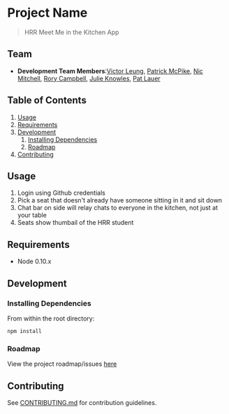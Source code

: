 # Project Name

> HRR Meet Me in the Kitchen App

## Team

<!--   - __Product Owner__: Julie Knowles
  - __Scrum Master__: Pat Lauer -->
  - __Development Team Members__:[Victor Leung](https://github.com/victorleungtw), [Patrick McPike](https://github.com/mcpike), [Nic Mitchell](https://github.com/nicmitchell), [Rory Campbell](https://github.com/roryc89), [Julie Knowles](https://github.com/JulieMarie), [Pat Lauer](https://github.com/plauer) 


## Table of Contents

1. [Usage](#Usage)
1. [Requirements](#requirements)
1. [Development](#development)
    1. [Installing Dependencies](#installing-dependencies)
    1. [Roadmap](#roadmap)
1. [Contributing](#contributing)

## Usage

1. Login using Github credentials
2. Pick a seat that doesn't already have someone sitting in it and sit down
3. Chat bar on side will relay chats to everyone in the kitchen, not just at your table
4. Seats show thumbail of the HRR student 

## Requirements

- Node 0.10.x

## Development

### Installing Dependencies

From within the root directory:

    npm install

### Roadmap

View the project roadmap/issues [here](https://waffle.io/kitchencooks/kitchencooks "KitchenCooks Roadmap/Issues")


## Contributing

See [CONTRIBUTING.md](CONTRIBUTING.md) for contribution guidelines.

